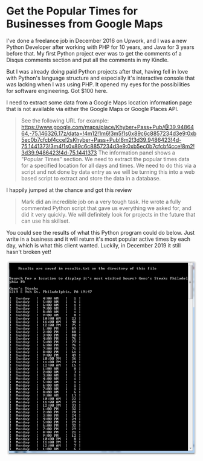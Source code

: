 # Get the Popular Times for Businesses from Google Maps

I've done a freelance job in December 2016 on Upwork, and I was a new Python Developer after working with PHP for 10 years, and Java for 3 years before that. My first Python project ever was to get the comments of a Disqus comments section and put all the comments in my Kindle.

But I was already doing paid Python projects after that, having fell in love with Python's language structure and especially it's interactive console that was lacking when I was using PHP. It opened my eyes for the possibilities for software engineering. Got $100 here.

I need to extract some data from a Google Maps location information page that is not available via either the Google Maps or Google Places API.

> See the following URL for example: https://www.google.com/maps/place/Khyber+Pass+Pub/@39.9486464,-75.146326,17z/data=!4m12!1m6!3m5!1s0x89c6c8857234d3e9:0xb5ec0b7cfcbf4cce!2sKhyber+Pass+Pub!8m2!3d39.9486423!4d-75.1441373!3m4!1s0x89c6c8857234d3e9:0xb5ec0b7cfcbf4cce!8m2!3d39.9486423!4d-75.1441373 The information panel shows a "Popular Times" section. We need to extract the popular times data for a specified location for all days and times. We need to do this via a script and not done by data entry as we will be turning this into a web based script to extract and store the data in a database.

I happily jumped at the chance and got this review

> Mark did an incredible job on a very tough task. He wrote a fully commented Python script that gave us everything we asked for, and did it very quickly. We will definitely look for projects in the future that can use his skillset.

You could see the results of what this Python program could do below. Just write in a business and it will return it's most popular active times by each day, which is what this client wanted. Luckily, in December 2019 it still hasn't broken yet!

![Popular Times](popular_times.jpg)